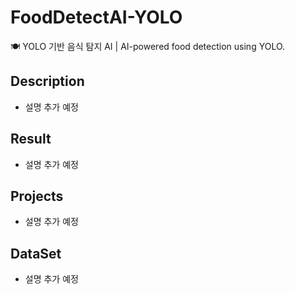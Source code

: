 # FoodDetectAI-YOLO
🍽️ YOLO 기반 음식 탐지 AI | AI-powered food detection using YOLO.

## Description
- 설명 추가 예정

## Result
- 설명 추가 예정

## Projects
- 설명 추가 예정

## DataSet
- 설명 추가 예정
